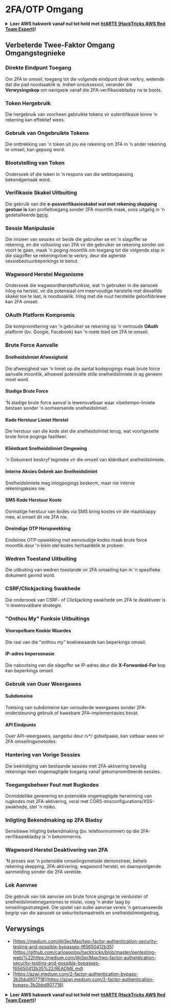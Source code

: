 # 2FA/OTP Omgang

<details>

<summary><strong>Leer AWS hakwerk vanaf nul tot held met</strong> <a href="https://training.hacktricks.xyz/courses/arte"><strong>htARTE (HackTricks AWS Red Team Expert)</strong></a><strong>!</strong></summary>

Ander maniere om HackTricks te ondersteun:

* As jy wil sien dat jou **maatskappy geadverteer word in HackTricks** of **HackTricks aflaai in PDF-formaat** Kyk na die [**INSKRYWINGSPLANNE**](https://github.com/sponsors/carlospolop)!
* Kry die [**amptelike PEASS & HackTricks swag**](https://peass.creator-spring.com)
* Ontdek [**Die PEASS Familie**](https://opensea.io/collection/the-peass-family), ons versameling van eksklusiewe [**NFTs**](https://opensea.io/collection/the-peass-family)
* **Sluit aan by die** 💬 [**Discord groep**](https://discord.gg/hRep4RUj7f) of die [**telegram groep**](https://t.me/peass) of **volg** ons op **Twitter** 🐦 [**@carlospolopm**](https://twitter.com/hacktricks\_live)**.**
* **Deel jou haktruuks deur PRs in te dien by die** [**HackTricks**](https://github.com/carlospolop/hacktricks) en [**HackTricks Cloud**](https://github.com/carlospolop/hacktricks-cloud) github repos.

</details>

## **Verbeterde Twee-Faktor Omgang Omgangstegnieke**

### **Direkte Eindpunt Toegang**

Om 2FA te omseil, toegang tot die volgende eindpunt direk verkry, wetende dat die pad noodsaaklik is. Indien onsuksesvol, verander die **Verwysingskop** om navigasie vanaf die 2FA-verifikasiebladsy na te boots.

### **Token Hergebruik**

Die hergebruik van voorheen gebruikte tokens vir outentifikasie binne 'n rekening kan effektief wees.

### **Gebruik van Ongebruikte Tokens**

Die onttrekking van 'n token uit jou eie rekening om 2FA in 'n ander rekening te omseil, kan gepoog word.

### **Blootstelling van Token**

Ondersoek of die token in 'n respons van die webtoepassing bekendgemaak word.

### **Verifikasie Skakel Uitbuiting**

Die gebruik van die **e-posverifikasieskakel wat met rekening skepping gestuur is** kan profieltoegang sonder 2FA moontlik maak, soos uitgelig in 'n gedetailleerde [berig](https://srahulceh.medium.com/behind-the-scenes-of-a-security-bug-the-perils-of-2fa-cookie-generation-496d9519771b).

### **Sessie Manipulasie**

Die inisieer van sessies vir beide die gebruiker se en 'n slagoffer se rekening, en die voltooiing van 2FA vir die gebruiker se rekening sonder om voort te gaan, maak 'n poging moontlik om toegang tot die volgende stap in die slagoffer se rekeningvloei te verkry, deur die agterste sessiebestuurbeperkings te benut.

### **Wagwoord Herstel Meganisme**

Ondersoek die wagwoordherstelfunksie, wat 'n gebruiker in die aansoek inlog na herstel, vir die potensiaal om meervoudige herstelle met dieselfde skakel toe te laat, is noodsaaklik. Inlog met die nuut herstelde geloofsbriewe kan 2FA omseil.

### **OAuth Platform Kompromis**

Die kompromittering van 'n gebruiker se rekening op 'n vertroude **OAuth** platform (bv. Google, Facebook) kan 'n roete bied om 2FA te omseil.

### **Brute Force Aanvalle**

#### **Snelheidslimiet Afwesigheid**

Die afwesigheid van 'n limiet op die aantal kodepogings maak brute force aanvalle moontlik, alhoewel potensiële stille snelheidslimiete in ag geneem moet word.

#### **Stadige Brute Force**

'N stadige brute force aanval is lewensvatbaar waar vloeitempo-limiete bestaan sonder 'n oorheersende snelheidslimiet.

#### **Kode Herstuur Limiet Herstel**

Die herstuur van die kode stel die snelheidslimiet terug, wat voortgesette brute force pogings fasiliteer.

#### **Kliëntkant Snelheidslimiet Omgewing**

'n Dokument beskryf tegnieke vir die omseil van kliëntkant snelheidslimiete.

#### **Interne Aksies Gebrek aan Snelheidslimiet**

Snelheidslimiete mag inlogpogings beskerm, maar nie interne rekeningaksies nie.

#### **SMS Kode Herstuur Koste**

Oormatige herstuur van kodes via SMS bring kostes vir die maatskappy mee, al omseil dit nie 2FA nie.

#### **Oneindige OTP Heropwekking**

Eindelose OTP-opwekking met eenvoudige kodes maak brute force moontlik deur 'n klein stel kodes herhaaldelik te probeer.

### **Wedren Toestand Uitbuiting**

Die uitbuiting van wedren toestande vir 2FA omseiling kan in 'n spesifieke dokument gevind word.

### **CSRF/Clickjacking Swakhede**

Die ondersoek van CSRF- of Clickjacking swakhede om 2FA te deaktiveer is 'n lewensvatbare strategie.

### **"Onthou My" Funksie Uitbuitings**

#### **Voorspelbare Koekie Waardes**

Die raai van die "onthou my" koekiewaarde kan beperkings omseil.

#### **IP-adres Impersonasie**

Die nabootsing van die slagoffer se IP-adres deur die **X-Forwarded-For** kop kan beperkings omseil.

### **Gebruik van Ouer Weergawes**

#### **Subdomeine**

Toetsing van subdomeine kan verouderde weergawes sonder 2FA-ondersteuning gebruik of kwesbare 2FA-implementasies bevat.

#### **API Eindpunte**

Ouer API-weergawes, aangedui deur /v\*/ gidselpaaie, kan vatbaar wees vir 2FA omseilingsmetodes.

### **Hantering van Vorige Sessies**

Die beëindiging van bestaande sessies met 2FA-aktivering beveilig rekeninge teen ongemagtigde toegang vanaf gekompromitteerde sessies.

### **Toegangsbeheer Fout met Rugkodes**

Onmiddellike generering en potensiële ongemagtigde herwinning van rugkodes met 2FA-aktivering, veral met CORS-misconfigurations/XSS-swakhede, stel 'n risiko.

### **Inligting Bekendmaking op 2FA Bladsy**

Sensitiewe inligting bekendmaking (bv. telefoonnommer) op die 2FA-verifikasiebladsy is 'n bekommernis.

### **Wagwoord Herstel Deaktivering van 2FA**

'N proses wat 'n potensiële omseilingsmetode demonstreer, behels rekening skepping, 2FA-aktivering, wagwoord herstel, en daaropvolgende aanmelding sonder die 2FA vereiste.

### **Lok Aanvrae**

Die gebruik van lok aanvrae om brute force pogings te verduister of snelheidslimietmeganismes te mislei, voeg 'n ander laag by omseilingsstrategieë. Die opstel van sulke aanvrae vereis 'n genuanseerde begrip van die aansoek se sekuriteitsmaatreëls en snelheidslimietgedrag.

## Verwysings

* [https://medium.com/@iSecMax/two-factor-authentication-security-testing-and-possible-bypasses-f65650412b35](https://github.com/carlospolop/hacktricks/blob/master/pentesting-web/%22https:/medium.com/@iSecMax/two-factor-authentication-security-testing-and-possible-bypasses-f65650412b35%22/README.md)
* [https://azwi.medium.com/2-factor-authentication-bypass-3b2bbd907718](https://azwi.medium.com/2-factor-authentication-bypass-3b2bbd907718)

<details>

<summary><strong>Leer AWS hakwerk vanaf nul tot held met</strong> <a href="https://training.hacktricks.xyz/courses/arte"><strong>htARTE (HackTricks AWS Red Team Expert)</strong></a><strong>!</strong></summary>

Ander maniere om HackTricks te ondersteun:

* As jy wil sien dat jou **maatskappy geadverteer word in HackTricks** of **HackTricks aflaai in PDF-formaat** Kyk na die [**INSKRYWINGSPLANNE**](https://github.com/sponsors/carlospolop)!
* Kry die [**amptelike PEASS & HackTricks swag**](https://peass.creator-spring.com)
* Ontdek [**Die PEASS Familie**](https://opensea.io/collection/the-peass-family), ons versameling van eksklusiewe [**NFTs**](https://opensea.io/collection/the-peass-family)
* **Sluit aan by die** 💬 [**Discord groep**](https://discord.gg/hRep4RUj7f) of die [**telegram groep**](https://t.me/peass) of **volg** ons op **Twitter** 🐦 [**@carlospolopm**](https://twitter.com/hacktricks\_live)**.**
* **Deel jou haktruuks deur PRs in te dien by die** [**HackTricks**](https://github.com/carlospolop/hacktricks) en [**HackTricks Cloud**](https://github.com/carlospolop/hacktricks-cloud) github repos.

</details>
